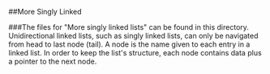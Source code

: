 ##More Singly Linked

###The files for "More singly linked lists" can be found in this directory. Unidirectional linked lists, such as singly linked lists, can only be navigated from head to last node (tail). A node is the name given to each entry in a linked list. In order to keep the list's structure, each node contains data plus a pointer to the next node.
